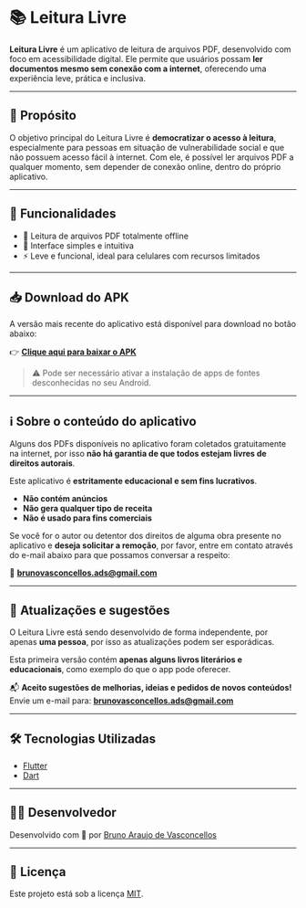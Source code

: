 # 📚 Leitura Livre

**Leitura Livre** é um aplicativo de leitura de arquivos PDF, desenvolvido com foco em acessibilidade digital. Ele permite que usuários possam **ler documentos mesmo sem conexão com a internet**, oferecendo uma experiência leve, prática e inclusiva.

---

## 🎯 Propósito

O objetivo principal do Leitura Livre é **democratizar o acesso à leitura**, especialmente para pessoas em situação de vulnerabilidade social e que não possuem acesso fácil à internet. Com ele, é possível ler arquivos PDF a qualquer momento, sem depender de conexão online, dentro do próprio aplicativo.

---

## 📱 Funcionalidades

- 📄 Leitura de arquivos PDF totalmente offline  
- 🧭 Interface simples e intuitiva  
- ⚡ Leve e funcional, ideal para celulares com recursos limitados    

---

## 📥 Download do APK

A versão mais recente do aplicativo está disponível para download no botão abaixo:

👉 **[Clique aqui para baixar o APK](https://github.com/BrunoAV1/Leitura-Livre-APP/releases/latest)**

> ⚠️ Pode ser necessário ativar a instalação de apps de fontes desconhecidas no seu Android.

---

## ℹ️ Sobre o conteúdo do aplicativo

Alguns dos PDFs disponíveis no aplicativo foram coletados gratuitamente na internet, por isso **não há garantia de que todos estejam livres de direitos autorais**.  

Este aplicativo é **estritamente educacional e sem fins lucrativos**.  
- **Não contém anúncios**  
- **Não gera qualquer tipo de receita**  
- **Não é usado para fins comerciais**

Se você for o autor ou detentor dos direitos de alguma obra presente no aplicativo e **deseja solicitar a remoção**, por favor, entre em contato através do e-mail abaixo para que possamos conversar a respeito:

📧 **brunovasconcellos.ads@gmail.com**

---

## 🔄 Atualizações e sugestões

O Leitura Livre está sendo desenvolvido de forma independente, por apenas **uma pessoa**, por isso as atualizações podem ser esporádicas.  

Esta primeira versão contém **apenas alguns livros literários e educacionais**, como exemplo do que o app pode oferecer.

📬 **Aceito sugestões de melhorias, ideias e pedidos de novos conteúdos!**  
Envie um e-mail para: **brunovasconcellos.ads@gmail.com**

---

## 🛠️ Tecnologias Utilizadas

- [Flutter](https://flutter.dev/)  
- [Dart](https://dart.dev/)  

---

## 👨‍💻 Desenvolvedor

Desenvolvido com 💙 por [Bruno Araujo de Vasconcellos](https://github.com/BrunoAV1)

---

## 📄 Licença

Este projeto está sob a licença [MIT](LICENSE).
